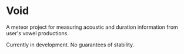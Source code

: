 # Void

A meteor project for measuring acoustic and duration information from user's vowel productions.

Currently in development. No guarantees of stability.

